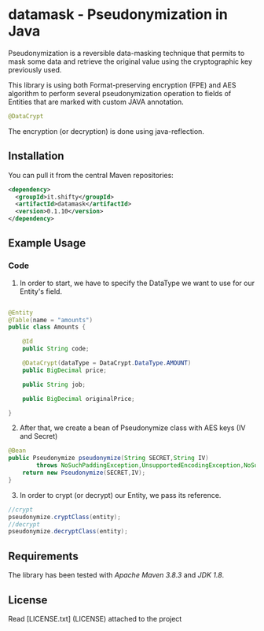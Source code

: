 # datamask - Pseudonymization in Java

Pseudonymization is a reversible data-masking technique that permits to mask some data and retrieve the original value
using the cryptographic key previously used.

This library is using both Format-preserving encryption (FPE) and AES algorithm to perform several pseudonymization
operation to fields of Entities that are marked with custom JAVA annotation.

```java
@DataCrypt
```

The encryption (or decryption) is done using java-reflection.

## Installation

You can pull it from the central Maven repositories:

```xml
<dependency>
  <groupId>it.shifty</groupId>
  <artifactId>datamask</artifactId>
  <version>0.1.10</version>
</dependency>
```

## Example Usage

### Code

1) In order to start, we have to specify the DataType we want to use for our Entity's field.

```java

@Entity
@Table(name = "amounts")
public class Amounts {

    @Id
    public String code;

    @DataCrypt(dataType = DataCrypt.DataType.AMOUNT)
    public BigDecimal price;

    public String job;

    public BigDecimal originalPrice;

}
```

2) After that, we create a bean of Pseudonymize class with AES keys (IV and Secret)

```java
@Bean
public Pseudonymize pseudonymize(String SECRET,String IV)
        throws NoSuchPaddingException,UnsupportedEncodingException,NoSuchAlgorithmException{
    return new Pseudonymize(SECRET,IV);
}
```

3) In order to crypt (or decrypt) our Entity, we pass its reference.

```java
//crypt
pseudonymize.cryptClass(entity);
//decrypt
pseudonymize.decryptClass(entity);
```

## Requirements

The library has been tested with _Apache Maven 3.8.3_ and _JDK 1.8_.

## License

Read [LICENSE.txt] (LICENSE) attached to the project
